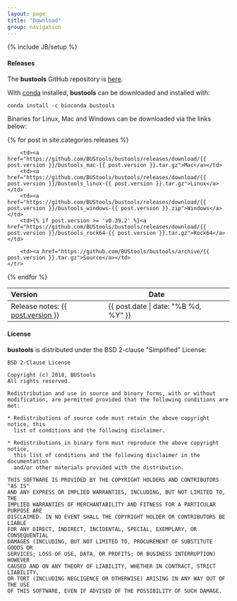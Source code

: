 ```yaml
---
layout: page
title: "Download"
group: navigation
---
```


{% include JB/setup %}


#### Releases

The __bustools__ GitHub repository is [here](https://github.com/BUStools/bustools/).

With [conda](https://conda.io/docs/index.html) installed, __bustools__ can be downloaded and installed with:

```
conda install -c bioconda bustools 
```

Binaries for Linux, Mac and Windows can be downloaded via the links below:

<table class="table">
  <thead>
    <tr>
      <th style="text-align: left">Version</th>
      <th>Date</th>
      <th></th>
      <th></th>
      <th></th>
    </tr>
  </thead>

{% for post in site.categories.releases %}
    <tr>
    	<td>Release notes: <a href="{{ site.url }}/bustools_site/{{ post.url }}">{{ post.version }}</a></td>
    	<td><span class="entry-date"><time datetime="{{ post.date | date_to_xmlschema }}">{{ post.date | date: "%B %d, %Y" }}</time></span></td>

        <td><a href="https://github.com/BUStools/bustools/releases/download/{{ post.version }}/bustools_mac-{{ post.version }}.tar.gz">Mac</a></td>
        <td><a href="https://github.com/BUStools/bustools/releases/download/{{ post.version }}/bustools_linux-{{ post.version }}.tar.gz">Linux</a>  </td>
        <td><a href="https://github.com/BUStools/bustools/releases/download/{{ post.version }}/bustools_windows-{{ post.version }}.zip">Windows</a> </td>
        <td>{% if post.version >= 'v0.39.2' %}<a href="https://github.com/BUStools/bustools/releases/download/{{ post.version }}/bustools_rock64-{{ post.version }}.tar.gz">Rock64</a> </td>
        
        <td><a href="https://github.com/BUStools/bustools/archive/{{ post.version }}.tar.gz">Source</a></td>
    </tr>
{% endfor %}
</table>


#### License

__bustools__ is distributed under the BSD 2-clause "Simplified" License:

~~~
BSD 2-Clause License

Copyright (c) 2018, BUStools
All rights reserved.

Redistribution and use in source and binary forms, with or without
modification, are permitted provided that the following conditions are met:

* Redistributions of source code must retain the above copyright notice, this
  list of conditions and the following disclaimer.

* Redistributions in binary form must reproduce the above copyright notice,
  this list of conditions and the following disclaimer in the documentation
  and/or other materials provided with the distribution.

THIS SOFTWARE IS PROVIDED BY THE COPYRIGHT HOLDERS AND CONTRIBUTORS "AS IS"
AND ANY EXPRESS OR IMPLIED WARRANTIES, INCLUDING, BUT NOT LIMITED TO, THE
IMPLIED WARRANTIES OF MERCHANTABILITY AND FITNESS FOR A PARTICULAR PURPOSE ARE
DISCLAIMED. IN NO EVENT SHALL THE COPYRIGHT HOLDER OR CONTRIBUTORS BE LIABLE
FOR ANY DIRECT, INDIRECT, INCIDENTAL, SPECIAL, EXEMPLARY, OR CONSEQUENTIAL
DAMAGES (INCLUDING, BUT NOT LIMITED TO, PROCUREMENT OF SUBSTITUTE GOODS OR
SERVICES; LOSS OF USE, DATA, OR PROFITS; OR BUSINESS INTERRUPTION) HOWEVER
CAUSED AND ON ANY THEORY OF LIABILITY, WHETHER IN CONTRACT, STRICT LIABILITY,
OR TORT (INCLUDING NEGLIGENCE OR OTHERWISE) ARISING IN ANY WAY OUT OF THE USE
OF THIS SOFTWARE, EVEN IF ADVISED OF THE POSSIBILITY OF SUCH DAMAGE.
~~~
